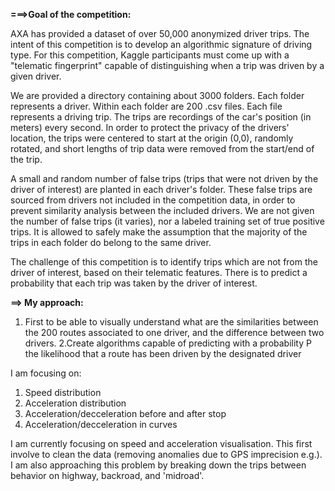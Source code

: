 **===>Goal of the competition:**

AXA has provided a dataset of over 50,000 anonymized driver trips. The intent of this competition is to develop an algorithmic signature of driving type. For this competition, Kaggle participants must come up with a "telematic fingerprint" capable of distinguishing when a trip was driven by a given driver. 

We are provided a directory containing about 3000 folders. Each folder represents a driver. Within each folder are 200 .csv files. Each file represents a driving trip. The trips are recordings of the car's position (in meters) every second.
In order to protect the privacy of the drivers' location, the trips were centered to start at the origin (0,0), randomly rotated, and short lengths of trip data were removed from the start/end of the trip.

A small and random number of false trips (trips that were not driven by the driver of interest) are planted in each driver's folder. These false trips are sourced from drivers not included in the competition data, in order to prevent similarity analysis between the included drivers. We are not given the number of false trips (it varies), nor a labeled training set of true positive trips. It is allowed to safely make the assumption that the majority of the trips in each folder do belong to the same driver.

The challenge of this competition is to identify trips which are not from the driver of interest, based on their telematic features. There is to predict a probability that each trip was taken by the driver of interest.

**==> My approach:**

1. First to be able to visually understand what are the similarities between the 200 routes associated to one driver, and the difference between two drivers.
2.Create algorithms capable of predicting with a probability P the likelihood that a route has been driven by the designated driver

I am focusing on:
1. Speed distribution
2. Acceleration distribution
3. Acceleration/decceleration before and after stop
4. Acceleration/decceleration in curves

I am currently focusing on speed and acceleration visualisation. This first involve to clean the data (removing anomalies due to GPS imprecision e.g.). I am also approaching this problem by breaking down the trips between behavior on highway, backroad, and 'midroad'.

